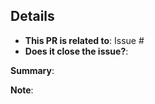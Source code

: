 ## Details
- **This PR is related to**: Issue #            <!-- Eg: (For the nth issue) Issue #n -->
- **Does it close the issue?**:                 <!-- Eg: Y - yes / N - No -->

**Summary**:
<!-- Summarize the changes proposed in this PR. Try to keep it short, use bullet points if possible
      Eg:
      This PR fixes:
      - abc on line x
      - pqr on lines y to z
-->

**Note**:
<!-- Add anything other points of note here. Delete if unnecessary -->
